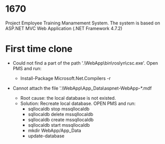 # 1670
Project Employee Training Manamement System. The system is based on ASP.NET MVC Web Application (.NET Framework 4.7.2)

# First time clone
* Could not find a part of the path '.\WebApp\bin\roslyn\csc.exe'.
Open PMS and run:
  * Install-Package Microsoft.Net.Compilers -r

* Cannot attach the file '.\WebApp\App_Data\aspnet-WebApp-*.mdf
  * Root cause: the local database is not existed.
  * Solution: Recreate local database. OPEN PMS and run:
    * sqllocaldb stop mssqllocaldb
    * sqllocaldb delete mssqllocaldb
    * sqllocaldb create mssqllocaldb
    * sqllocaldb start mssqllocaldb
    * mkdir WebApp/App_Data
    * update-database
